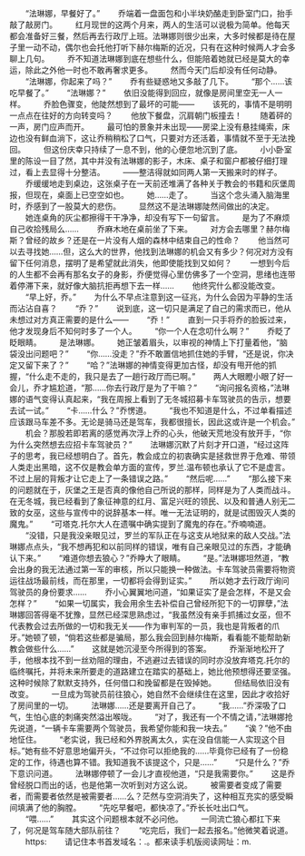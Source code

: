 　　“法琳娜，早餐好了。”
　　乔端着一盘面包和小半块奶酪走到卧室门口，抬手敲了敲房门。
　　红月现世的这两个月来，两人的生活可以说极为简单。他每天都会准备好三餐，然后再去行政厅上班。法琳娜则很少出来，大多时候都是待在屋子里一动不动，偶尔也会托他打听下赫尔梅斯的近况，只有在这种时候两人才会多聊上几句。
　　乔不知道法琳娜到底在想些什么，但能陪着她就已经是莫大的幸运，除此之外他一时也不敢再奢求更多。
　　然而今天门后却没有任何动静。
　　“法琳娜，你起来了吗？”
　　乔有些疑惑地又多敲了几下。
　　“那个……该吃早餐了。”
　　“法琳娜？”
　　依旧没能得到回应，就像是房间里空无一人一样。
　　乔脸色骤变，他陡然想到了最坏的可能——
　　该死的，事情不是明明一点点在往好的方向转变吗？
　　他放下餐盘，沉肩朝门板撞去！
　　随着砰的一声，房门应声而开。
　　最可怕的景象并未出现——房梁上没有悬挂绳索，床边也没有鲜血淌下，这让乔稍稍松了口气，只要对方还活着，事情就不至于无法挽回。
　　但这份庆幸只持续了一息不到，他的心便忽地沉到了底。
　　小小卧室里的陈设一目了然，其中并没有法琳娜的影子，木床、桌子和窗户都被仔细打理过，看上去显得十分整洁。
　　——整洁得就如同两人第一天搬来时的样子。
　　乔缓缓地走到桌边，这张桌子在一天前还堆满了各种关于教会的书籍和灰堡周报，但现在，桌面上已空空如也。
　　她……走了。
　　当这个念头涌入脑海里时，乔感到了一股莫大的悲伤。
　　显然这不是法琳娜陡然间做出的决定。
　　她连桌角的灰尘都擦得干干净净，却没有写下一句留言。
　　是为了不麻烦自己收拾残局么……
　　乔麻木地在桌前坐了下来。
　　对方会去哪里？赫尔梅斯？曾经的故乡？还是在一片没有人烟的森林中结束自己的性命？
　　他当然可以去寻找她……但，这么大的世界，他找到法琳娜的机会又有多少？何况对方没有留下任何消息，摆明了是希望就此消失，他即使能找到又如何？
　　一想到今后的人生都不会再有那名女子的身影，乔便觉得心里仿佛多了一个空洞，思绪也连带着停滞下来，就好像大脑抗拒再想下去一样……
　　他终究什么都没能改变。
　　“早上好，乔。”
　　为什么不早点注意到这一征兆，为什么会因为平静的生活而沾沾自喜？
　　“乔？”
　　说到底，这一切只是满足了自己的需求而已，他从未想过对方真正需要的是什么——
　　“乔！”
　　直到一只手将乔的脸扳过来，他才发现身后不知何时多了一个人。
　　“你一个人在念叨什么啊？”
　　乔眨了眨眼睛。
　　是法琳娜。
　　她正皱着眉头，以审视的神情上下打量着他，“脑袋没出问题吧？”
　　“你……没走？”乔不敢置信地抓住她的手臂，“还是说，你决定又留下来了？”
　　“哈？”法琳娜的神情变得更加古怪，却没有甩开他的抓握，“什么走不走的，我只是去了一趟行政厅而已啊。”
　　两人大眼瞪小眼了好一会儿，乔才尴尬道，“那……你去行政厅是为了干嘛？”
　　“询问报名资格，”法琳娜的语气变得认真起来，“我在周报上看到了无冬城招募卡车驾驶员的告示，想要去试一试。”
　　“卡……什么？”乔愣道。
　　“我也不知道是什么，不过单看描述应该跟马车差不多。无论是骑马还是驾车，我都很擅长，因此这或许是一个机会。”
　　机会？那股若即若离的感觉再次浮上乔的心头，他破天荒地没有放开手，“你为什么突然想去应招卡车驾驶员？”
　　法琳娜沉默了片刻才开口道，“经过这阵子的思考，我已经想明白了。首先，教会成立的初衷确实是拯救世界于危难、带领人类走出黑暗，这不仅是教会单方面的宣传，罗兰.温布顿也承认了它不是虚言。不过上层的背叛才让它走上了一条错误之路。”
　　“然后呢……”
　　“那么接下来的问题就在于，灰堡之王是否真的像他自己所说的那样，同样是为了人类而战斗。在无冬城，我已经看到了象征神意的红月、富足兴旺的领民、以及和普通人别无二致的女巫，这些与宣传中的说辞基本一样。唯一无法证明的，就是试图毁灭人类的魔鬼。”
　　“可塔克.托尔大人在遗嘱中确实提到了魔鬼的存在。”乔喃喃道。
　　“没错，只是我没亲眼见过，罗兰的军队正在与这支从地狱来的敌人交战。”法琳娜点点头，“我不想再犯和以前同样的错误，唯有自己亲眼见过的东西，才能确认下来。”
　　“难道你想去狼心？”乔睁大了眼睛。
　　“是。”法琳娜坦然道，“教会出身的我无法通过第一军的审核，所以只能换一种做法。卡车驾驶员需要将物资运往战场最前线，而在那里，一切都将会得到证实。”
　　所以她才去行政厅询问驾驶员的身份要求……
　　乔小心翼翼地问道，“如果证实了是会怎样，不是又会怎样？”
　　“如果一切属实，我会用余生去补偿自己曾经所犯下的一切罪孽，”法琳娜回答得毫不犹豫，显然已经深思熟虑过，“我虽然没有亲手抓捕过女巫，但不代表教会过去所做的一切和我无关——作为审判军的一员，我也是背叛者的爪牙。”她顿了顿，“倘若这些都是骗局，那么我会回到赫尔梅斯，看看能不能帮助新教会做些什么……”
　　这就是她沉浸至今所得到的答案。
　　乔渐渐地松开了手，他根本找不到一丝劝阻的理由，不逃避过去错误的同时亦没放弃塔克.托尔的临终嘱托，并将未来所要走的道路建立在踏实的基础上，她比他预想得还要坚强。这种时候除了默默支持外，任何借口和挽留都是在毁掉她。
　　但结局依旧没有改变。
　　一旦成为驾驶员前往狼心，她自然不会继续住在这里，因此才收拾好了房间里的一切。
　　法琳娜……还是要离开自己了。
　　“我……”乔深吸了口气，生怕心底的刺痛突然溢出喉咙。
　　“对了，我还有一个不情之请，”法琳娜抢先说道，“一辆卡车需要两个驾驶员，我希望你能和我一块去。”
　　“诶？”他不由地怔住。
　　“老实说，我已经和外界脱离太久，实在没自信能一人实现这个目标。”她有些不好意思地偏开头，“不过你可以拒绝我的……毕竟你已经有了一份稳定的工作，待遇也算不错。我知道我不该提这个，只是……”
　　“只是什么？”乔下意识问道。
　　法琳娜停顿了一会儿才直视他道，“只是我需要你。”
　　这是乔曾经脱口而出的话，也是他第一次听到对方这么说。
　　被需要者变成了需要者，而需要者依然是被需要者……么？茫然与空洞消失了，这种相互充实的感受瞬间填满了他的胸膛。
　　“先吃早餐吧，都快凉了。”乔长长吐出口气。
　　“喂……”
　　其实这个问题根本就不必问他。
　　一同流亡狼心都扛下来了，何况是驾车随大部队前往？
　　“吃完后，我们一起去报名。”他微笑着说道。
　　https:
　　请记住本书首发域名：.。都来读手机版阅读网址：m.
